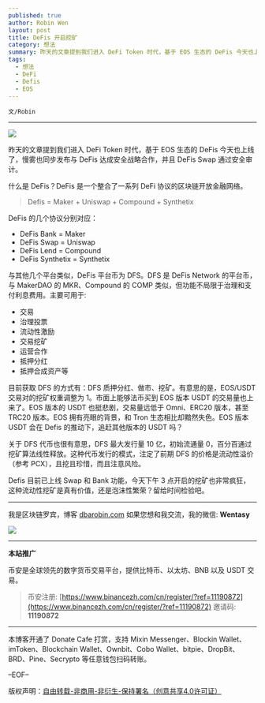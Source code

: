```yaml
---
published: true
author: Robin Wen
layout: post
title: DeFis 开启挖矿
category: 想法
summary: 昨天的文章提到我们进入 DeFi Token 时代，基于 EOS 生态的 DeFis 今天也上线了，慢雾也同步发布与 DeFis 达成安全战略合作，并且 DeFis Swap 通过安全审计。什么是 DeFis？DeFis 是一个整合了一系列 DeFi 协议的区块链开放金融网络。关于 DFS 代币也很有意思，DFS 最大发行量 10 亿，初始流通量 0，百分百通过挖矿算法线性释放。这种代币发行的模式，注定了前期 DFS 的价格是流动性溢价（参考 PCX），且挖且珍惜，而且注意风险。Defis 目前已上线 Swap 和 Bank 功能，今天下午 3 点开启的挖矿也非常疯狂，这种流动性挖矿是真有价值，还是泡沫性繁荣？留给时间检验吧。
tags:
  - 想法
  - DeFi
  - Defis
  - EOS
---
```


`文/Robin`

***

![](https://cdn.dbarobin.com/lt0xybw.png)

昨天的文章提到我们进入 DeFi Token 时代，基于 EOS 生态的 DeFis 今天也上线了，慢雾也同步发布与 DeFis 达成安全战略合作，并且 DeFis Swap 通过安全审计。

什么是 DeFis？DeFis 是一个整合了一系列 DeFi 协议的区块链开放金融网络。

> Defis = Maker + Uniswap + Compound + Synthetix

DeFis 的几个协议分别对应：

* DeFis Bank = Maker
* DeFis Swap = Uniswap
* DeFis Lend = Compound
* DeFis Synthetix = Synthetix

与其他几个平台类似，DeFis 平台币为 DFS。DFS 是 DeFis Network 的平台币，与 MakerDAO 的 MKR、Compound 的 COMP 类似，但功能不局限于治理和支付利息费用。主要可用于:

* 交易
* 治理投票
* 流动性激励
* 交易挖矿
* 运营合作
* 抵押分红
* 抵押合成资产等

目前获取 DFS 的方式有：DFS 质押分红、做市、挖矿。有意思的是，EOS/USDT 交易对的挖矿权重调整为 1。市面上能够法币买到 EOS 版本 USDT 的交易量也上来了。EOS 版本的 USDT 也挺悲剧，交易量远低于 Omni、ERC20 版本，甚至 TRC20 版本。EOS 拥有亮眼的背景，和 Tron 生态相比却黯然失色。EOS 版本 USDT 会在 Defis 的推动下，追赶其他版本的 USDT 吗？

关于 DFS 代币也很有意思，DFS 最大发行量 10 亿，初始流通量 0，百分百通过挖矿算法线性释放。这种代币发行的模式，注定了前期 DFS 的价格是流动性溢价（参考 PCX），且挖且珍惜，而且注意风险。

Defis 目前已上线 Swap 和 Bank 功能，今天下午 3 点开启的挖矿也非常疯狂，这种流动性挖矿是真有价值，还是泡沫性繁荣？留给时间检验吧。

***

我是区块链罗宾，博客 [dbarobin.com](https://dbarobin.com/)
如果您想和我交流，我的微信: **Wentasy**

![](https://cdn.dbarobin.com/v4yywe2.png)

***

**本站推广**

币安是全球领先的数字货币交易平台，提供比特币、以太坊、BNB 以及 USDT 交易。

> 币安注册: [https://www.binancezh.com/cn/register/?ref=11190872](https://www.binancezh.com/cn/register/?ref=11190872)
> 邀请码: **11190872**

***

本博客开通了 Donate Cafe 打赏，支持 Mixin Messenger、Blockin Wallet、imToken、Blockchain Wallet、Ownbit、Cobo Wallet、bitpie、DropBit、BRD、Pine、Secrypto 等任意钱包扫码转账。

<center>
    <div class="--donate-button"
         data-button-id="f8b9df0d-af9a-460d-8258-d3f435445075"
    ></div>
</center>

–EOF–

版权声明：[自由转载-非商用-非衍生-保持署名（创意共享4.0许可证）](http://creativecommons.org/licenses/by-nc-nd/4.0/deed.zh)